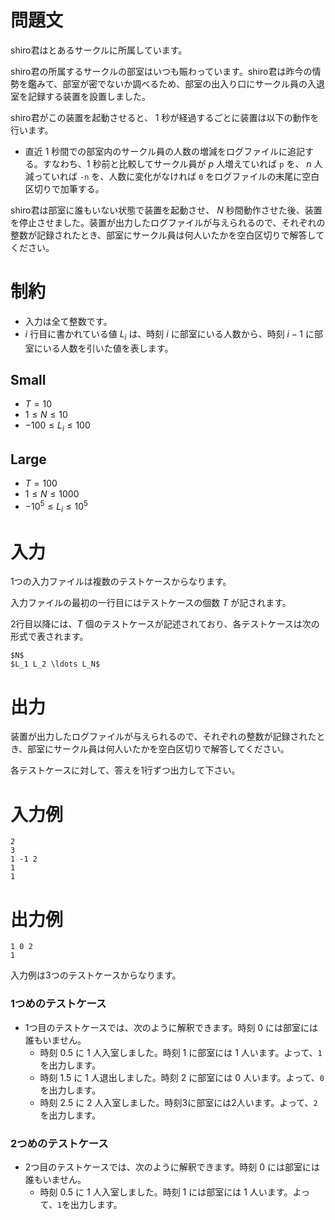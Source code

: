 # 問題文

shiro君はとあるサークルに所属しています。

shiro君の所属するサークルの部室はいつも賑わっています。shiro君は昨今の情勢を鑑みて、部室が密でないか調べるため、部室の出入り口にサークル員の入退室を記録する装置を設置しました。

shiro君がこの装置を起動させると、 1 秒が経過するごとに装置は以下の動作を行います。

- 直近 1 秒間での部室内のサークル員の人数の増減をログファイルに追記する。すなわち、1 秒前と比較してサークル員が $p$ 人増えていれば `p` を、 $n$ 人減っていれば `-n` を、人数に変化がなければ `0` をログファイルの末尾に空白区切りで加筆する。

shiro君は部室に誰もいない状態で装置を起動させ、 $N$ 秒間動作させた後、装置を停止させました。装置が出力したログファイルが与えられるので、それぞれの整数が記録されたとき、部室にサークル員は何人いたかを空白区切りで解答してください。

# 制約

- 入力は全て整数です。
- $i$ 行目に書かれている値 $L_i$ は、時刻 $i$ に部室にいる人数から、時刻 $i-1$ に部室にいる人数を引いた値を表します。

## Small

- $T=10$
- $1 \leq N \leq 10$
- $-100 \leq L_i \leq 100$

## Large

- $T=100$
- $1 \leq N \leq 1000$
- $-10^5 \leq L_i \leq 10^5$

# 入力

1つの入力ファイルは複数のテストケースからなります。

入力ファイルの最初の一行目にはテストケースの個数 $T$ が記されます。

2行目以降には、$T$ 個のテストケースが記述されており、各テストケースは次の形式で表されます。

```
$N$
$L_1 L_2 \ldots L_N$
```

# 出力
装置が出力したログファイルが与えられるので、それぞれの整数が記録されたとき、部室にサークル員は何人いたかを空白区切りで解答してください。

各テストケースに対して、答えを1行ずつ出力して下さい。

# 入力例

```
2
3
1 -1 2
1
1
```

# 出力例
```
1 0 2
1
```

入力例は3つのテストケースからなります。

### 1つめのテストケース

- 1つ目のテストケースでは、次のように解釈できます。時刻 0 には部室には誰もいません。
    - 時刻 0.5 に 1 人入室しました。時刻 1 に部室には 1 人います。よって、`1`を出力します。
    - 時刻 1.5 に 1 人退出しました。時刻 2 に部室には 0 人います。よって、`0`を出力します。
    - 時刻 2.5 に 2 人入室しました。時刻3に部室には2人います。よって、`2`を出力します。

### 2つめのテストケース

- 2つ目のテストケースでは、次のように解釈できます。時刻 0 には部室には誰もいません。
    - 時刻 0.5 に 1 人入室しました。時刻 1 には部室には 1 人います。よって、`1`を出力します。
